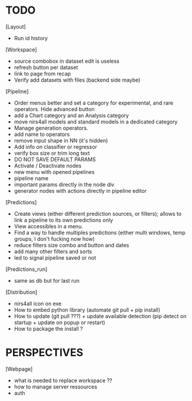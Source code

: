 # TODO

[Layout]
- Run id history


[Workspace]
- source combobox in dataset edit is useless
- refresh button per dataset
- link to page from recap
- Verify add datasets with files (backend side maybe)

[Pipeline]

- Order menus better and set a category for experimental, and rare operators. Hide advanced button
- add a Chart category and an Analysis category
- move nirs4all models and standard models in a dedicated category
- Manage generation operators.
- add name to operators
- remove input shape in NN (it's hidden)
- Add info on classifier or regressor
- verify box size or trim long text
- DO NOT SAVE DEFAULT PARAMS
- Activate / Deactivate nodes
- new menu with opened pipelines
- pipeline name
- important params directly in the node div
- generator nodes with actions directly in pipeline editor

[Predictions]
- Create views (either different prediction sources, or filters); allows to link a pipeline to its own predictions only
- View accessibles in a menu.
- Find a way to handle multiples predictions (either multi windows, temp groups, I don't fucking now how)
- reduce filters size combo and button and dates
- add many other filters and sorts
- led to signal pipeline saved or not

[Predictions_run]
- same as db but for last run


[Distribution]
- nirs4all icon on exe
- How to embed python library (automate git pull + pip install)
- How to update (git pull ???) + update available detection (pip detect on startup + update on popup or restart)
- How to package the install ?



# PERSPECTIVES

[Webpage]
- what is needed to replace workspace ??
- how to manage server ressources
- auth